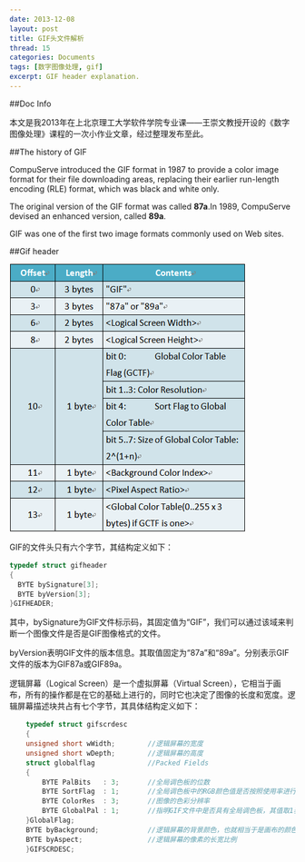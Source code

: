 ```yaml
---
date: 2013-12-08
layout: post
title: GIF头文件解析
thread: 15
categories: Documents
tags: [数字图像处理, gif]
excerpt: GIF header explanation.
---
```


##Doc Info

本文是我2013年在上北京理工大学软件学院专业课——王崇文教授开设的《数字图像处理》课程的一次小作业文章，经过整理发布至此。

##The history of GIF

CompuServe introduced the GIF format in 1987 to provide a color image format for their file downloading areas, replacing their earlier run-length encoding (RLE) format, which was black and white only.

The original version of the GIF format was called **87a**.In 1989, CompuServe devised an enhanced version, called **89a**.

GIF was one of the first two image formats commonly used on Web sites.

##Gif header

![](/assets/2013-12-08-gif.png "头文件结构")

GIF的文件头只有六个字节，其结构定义如下：

```c
typedef struct gifheader
{
  BYTE bySignature[3];
  BYTE byVersion[3];
}GIFHEADER;
```

其中，bySignature为GIF文件标示码，其固定值为“GIF”，我们可以通过该域来判断一个图像文件是否是GIF图像格式的文件。

byVersion表明GIF文件的版本信息。其取值固定为“87a”和“89a”。分别表示GIF文件的版本为GIF87a或GIF89a。

逻辑屏幕（Logical Screen）是一个虚拟屏幕（Virtual Screen），它相当于画布，所有的操作都是在它的基础上进行的，同时它也决定了图像的长度和宽度。逻辑屏幕描述块共占有七个字节，其具体结构定义如下：

```c
	typedef struct gifscrdesc 
	{
	unsigned short wWidth;        //逻辑屏幕的宽度
	unsigned short wDepth;        //逻辑屏幕的高度
	struct globalflag        	  //Packed Fields
	{
		BYTE PalBits   : 3;    	  //全局调色板的位数
		BYTE SortFlag  : 1; 	  //全局调色板中的RGB颜色值是否按照使用率进行从高到底的次序排序的
		BYTE ColorRes  : 3; 	  //图像的色彩分辨率
		BYTE GlobalPal : 1; 	  //指明GIF文件中是否具有全局调色板，其值取1表示有全局调色板，为0表示没有全局调色板
	}GlobalFlag;
	BYTE byBackground;    		  //逻辑屏幕的背景颜色，也就相当于是画布的颜色
	BYTE byAspect;        		  //逻辑屏幕的像素的长宽比例
	}GIFSCRDESC;
```